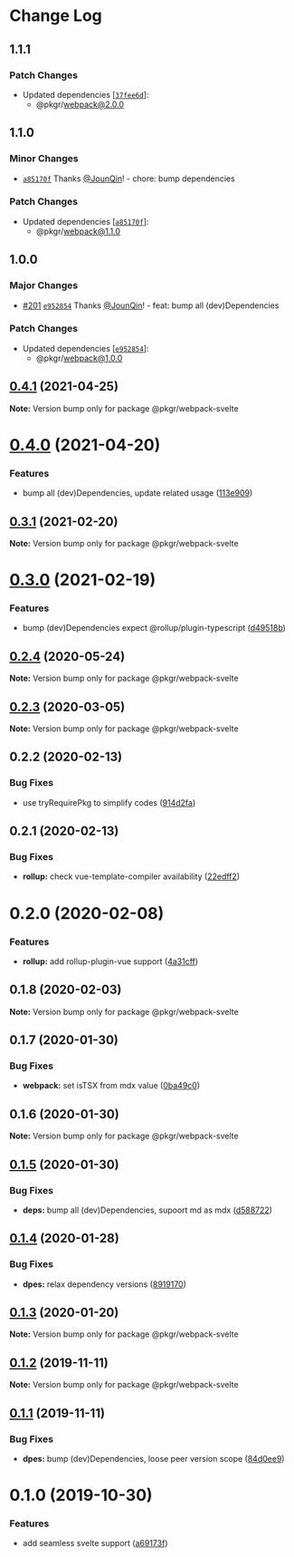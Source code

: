 # Change Log

## 1.1.1

### Patch Changes

- Updated dependencies [[`37fee6d`](https://github.com/rx-ts/pkgr/commit/37fee6d9acc51c7c20a02e7f8ff5a93a14878477)]:
  - @pkgr/webpack@2.0.0

## 1.1.0

### Minor Changes

- [`a85170f`](https://github.com/rx-ts/pkgr/commit/a85170fddd062906084c1a1306406c03b9a1aec4) Thanks [@JounQin](https://github.com/JounQin)! - chore: bump dependencies

### Patch Changes

- Updated dependencies [[`a85170f`](https://github.com/rx-ts/pkgr/commit/a85170fddd062906084c1a1306406c03b9a1aec4)]:
  - @pkgr/webpack@1.1.0

## 1.0.0

### Major Changes

- [#201](https://github.com/rx-ts/pkgr/pull/201) [`e952854`](https://github.com/rx-ts/pkgr/commit/e95285419e60c01e79bade280f73b2389d98c6c5) Thanks [@JounQin](https://github.com/JounQin)! - feat: bump all (dev)Dependencies

### Patch Changes

- Updated dependencies [[`e952854`](https://github.com/rx-ts/pkgr/commit/e95285419e60c01e79bade280f73b2389d98c6c5)]:
  - @pkgr/webpack@1.0.0

## [0.4.1](https://github.com/rx-ts/pkgr/compare/@pkgr/webpack-svelte@0.4.0...@pkgr/webpack-svelte@0.4.1) (2021-04-25)

**Note:** Version bump only for package @pkgr/webpack-svelte

# [0.4.0](https://github.com/rx-ts/pkgr/compare/@pkgr/webpack-svelte@0.3.1...@pkgr/webpack-svelte@0.4.0) (2021-04-20)

### Features

- bump all (dev)Dependencies, update related usage ([113e909](https://github.com/rx-ts/pkgr/commit/113e909be27515c529f053c8c49a94ffbc821d33))

## [0.3.1](https://github.com/rx-ts/pkgr/compare/@pkgr/webpack-svelte@0.3.0...@pkgr/webpack-svelte@0.3.1) (2021-02-20)

**Note:** Version bump only for package @pkgr/webpack-svelte

# [0.3.0](https://github.com/rx-ts/pkgr/compare/@pkgr/webpack-svelte@0.2.4...@pkgr/webpack-svelte@0.3.0) (2021-02-19)

### Features

- bump (dev)Dependencies expect @rollup/plugin-typescript ([d49518b](https://github.com/rx-ts/pkgr/commit/d49518bfea6f7ee58f05a39a1162e95defe57f81))

## [0.2.4](https://github.com/rx-ts/pkgr/compare/@pkgr/webpack-svelte@0.2.2...@pkgr/webpack-svelte@0.2.4) (2020-05-24)

**Note:** Version bump only for package @pkgr/webpack-svelte

## [0.2.3](https://github.com/rx-ts/pkgr/compare/@pkgr/webpack-svelte@0.2.2...@pkgr/webpack-svelte@0.2.3) (2020-03-05)

**Note:** Version bump only for package @pkgr/webpack-svelte

## 0.2.2 (2020-02-13)

### Bug Fixes

- use tryRequirePkg to simplify codes ([914d2fa](https://github.com/rx-ts/pkgr/commit/914d2fa9d6de6dfd94d55d21d01aa4d2152a51fc))

## 0.2.1 (2020-02-13)

### Bug Fixes

- **rollup:** check vue-template-compiler availability ([22edff2](https://github.com/rx-ts/pkgr/commit/22edff2dfb97fe071ff8b9ad4fce4f0c99d09419))

# 0.2.0 (2020-02-08)

### Features

- **rollup:** add rollup-plugin-vue support ([4a31cff](https://github.com/rx-ts/pkgr/commit/4a31cff46d04c0d4182bcb249ea86ec77d2a0b57))

## 0.1.8 (2020-02-03)

**Note:** Version bump only for package @pkgr/webpack-svelte

## 0.1.7 (2020-01-30)

### Bug Fixes

- **webpack:** set isTSX from mdx value ([0ba49c0](https://github.com/rx-ts/pkgr/commit/0ba49c0e2a553e02afb62e6b655b9d90eb514cba))

## 0.1.6 (2020-01-30)

**Note:** Version bump only for package @pkgr/webpack-svelte

## [0.1.5](https://github.com/rx-ts/pkgr/compare/@pkgr/webpack-svelte@0.1.4...@pkgr/webpack-svelte@0.1.5) (2020-01-30)

### Bug Fixes

- **deps:** bump all (dev)Dependencies, supoort md as mdx ([d588722](https://github.com/rx-ts/pkgr/commit/d58872294ba3341a5810a52bd93df55fdf3081d6))

## [0.1.4](https://github.com/rx-ts/pkgr/compare/@pkgr/webpack-svelte@0.1.3...@pkgr/webpack-svelte@0.1.4) (2020-01-28)

### Bug Fixes

- **dpes:** relax dependency versions ([8919170](https://github.com/rx-ts/pkgr/commit/89191703260a3b6b0b01b72374ed27054a6dd6ba))

## [0.1.3](https://github.com/rx-ts/pkgr/compare/@pkgr/webpack-svelte@0.1.2...@pkgr/webpack-svelte@0.1.3) (2020-01-20)

**Note:** Version bump only for package @pkgr/webpack-svelte

## [0.1.2](https://github.com/rx-ts/pkgr/compare/@pkgr/webpack-svelte@0.1.1...@pkgr/webpack-svelte@0.1.2) (2019-11-11)

**Note:** Version bump only for package @pkgr/webpack-svelte

## [0.1.1](https://github.com/rx-ts/pkgr/compare/@pkgr/webpack-svelte@0.1.0...@pkgr/webpack-svelte@0.1.1) (2019-11-11)

### Bug Fixes

- **dpes:** bump (dev)Dependencies, loose peer version scope ([84d0ee9](https://github.com/rx-ts/pkgr/commit/84d0ee9aec46b5aca921d587badd2bfea7ea7d30))

# 0.1.0 (2019-10-30)

### Features

- add seamless svelte support ([a69173f](https://github.com/rx-ts/pkgr/commit/a69173fdd4e6f543b5b353a2c2501b15217918b2))
